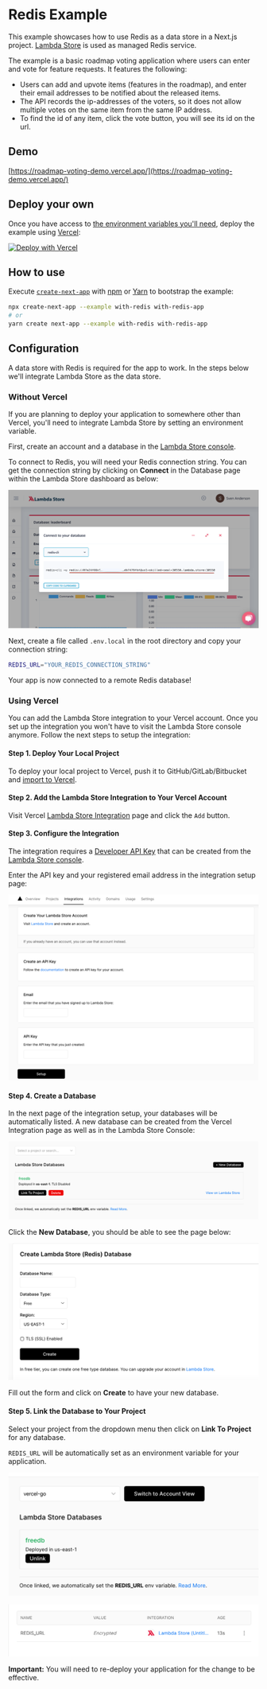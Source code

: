 # Redis Example

This example showcases how to use Redis as a data store in a Next.js project. [Lambda Store](https://lambda.store/) is used as managed Redis service.

The example is a basic roadmap voting application where users can enter and vote for feature requests. It features the following:

- Users can add and upvote items (features in the roadmap), and enter their email addresses to be notified about the released items.
- The API records the ip-addresses of the voters, so it does not allow multiple votes on the same item from the same IP address.
- To find the id of any item, click the vote button, you will see its id on the url.

## Demo

[https://roadmap-voting-demo.vercel.app/](https://roadmap-voting-demo.vercel.app/)

## Deploy your own

Once you have access to [the environment variables you'll need](#configuration), deploy the example using [Vercel](https://vercel.com?utm_source=github&utm_medium=readme&utm_campaign=next-example):

[![Deploy with Vercel](https://vercel.com/button)](https://vercel.com/import/git?c=1&s=https://github.com/vercel/next.js/tree/canary/examples/with-redis&env=REDIS_URL&envDescription=Required%20to%20connect%20the%20app%20to%20Redis&envLink=https://github.com/vercel/next.js/tree/canary/examples/with-redis%23configuration)

## How to use

Execute [`create-next-app`](https://github.com/vercel/next.js/tree/canary/packages/create-next-app) with [npm](https://docs.npmjs.com/cli/init) or [Yarn](https://yarnpkg.com/lang/en/docs/cli/create/) to bootstrap the example:

```bash
npx create-next-app --example with-redis with-redis-app
# or
yarn create next-app --example with-redis with-redis-app
```

## Configuration

A data store with Redis is required for the app to work. In the steps below we'll integrate Lambda Store as the data store.

### Without Vercel

If you are planning to deploy your application to somewhere other than Vercel, you'll need to integrate Lambda Store by setting an environment variable.

First, create an account and a database in the [Lambda Store console](https://console.lambda.store/).

To connect to Redis, you will need your Redis connection string. You can get the connection string by clicking on **Connect** in the Database page within the Lambda Store dashboard as below:

![setup without vercel](./docs/lstr6.png)

Next, create a file called `.env.local` in the root directory and copy your connection string:

```bash
REDIS_URL="YOUR_REDIS_CONNECTION_STRING"
```

Your app is now connected to a remote Redis database!

### Using Vercel

You can add the Lambda Store integration to your Vercel account. Once you set up the integration you won't have to visit the Lambda Store console anymore. Follow the next steps to setup the integration:

#### Step 1. Deploy Your Local Project

To deploy your local project to Vercel, push it to GitHub/GitLab/Bitbucket and [import to Vercel](https://vercel.com/new?utm_source=github&utm_medium=readme&utm_campaign=next-example).

#### Step 2. Add the Lambda Store Integration to Your Vercel Account

Visit Vercel [Lambda Store Integration](https://vercel.com/integrations/lambdastore) page and click the `Add` button.

#### Step 3. Configure the Integration

The integration requires a [Developer API Key](howto/developerapi.md) that can be created from the [Lambda Store console](https://console.lambda.store).

Enter the API key and your registered email address in the integration setup page:

![setup](./docs/lstr1.png)

#### Step 4. Create a Database

In the next page of the integration setup, your databases will be automatically listed. A new database can be created from the Vercel Integration page as well as in the Lambda Store Console:

![new db](./docs/lstr2.png)

Click the **New Database**, you should be able to see the page below:

![new db form](./docs/lstr3.png)

Fill out the form and click on **Create** to have your new database.

#### Step 5. Link the Database to Your Project

Select your project from the dropdown menu then click on **Link To Project** for any database.

`REDIS_URL` will be automatically set as an environment variable for your application.

![link project](./docs/lstr4.png)

![redis url env](./docs/lstr5.png)

**Important:** You will need to re-deploy your application for the change to be effective.
